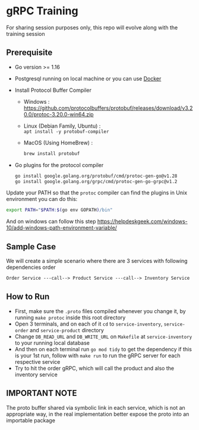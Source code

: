 # gRPC Training

For sharing session purposes only, this repo will evolve along with the training session

## Prerequisite

- Go version >= 1.16
- Postgresql running on local machine or you can use [Docker](https://hub.docker.com/_/postgres/)
- Install Protocol Buffer Compiler
  - Windows : <https://github.com/protocolbuffers/protobuf/releases/download/v3.20.0/protoc-3.20.0-win64.zip>
  - Linux (Debian Family, Ubuntu)  :  
  `apt install -y protobuf-compiler`
  - MacOS (Using HomeBrew) :  
  
    ```bash
    brew install protobuf
    ```

- Go plugins for the protocol compiler  

    ```bash
    go install google.golang.org/protobuf/cmd/protoc-gen-go@v1.28
    go install google.golang.org/grpc/cmd/protoc-gen-go-grpc@v1.2
    ```

Update your PATH so that the `protoc` compiler can find the plugins in Unix environment you can do this:  

```bash
export PATH="$PATH:$(go env GOPATH)/bin"
```

And on windows can follow this step <https://helpdeskgeek.com/windows-10/add-windows-path-environment-variable/>

## Sample Case

We will create a simple scenario where there are 3 services with following dependencies order  

```txt
Order Service ---call--> Product Service ---call--> Inventory Service
```

## How to Run

- First, make sure the `.proto` files compiled whenever you change it, by running `make protoc` inside this root directory
- Open 3 terminals, and on each of it `cd` to `service-inventory`, `service-order` and `service-product` directory
- Change `DB_READ_URL` and `DB_WRITE_URL` on `Makefile` at `service-inventory` to your running local database
- And then on each terminal run `go mod tidy` to get the dependency if this is your 1st run, follow with `make run` to run the gRPC server for each respective service
- Try to hit the order gRPC, which will call the product and also the inventory service

## IMPORTANT NOTE

The proto buffer shared via symbolic link in each service, which is not an appropriate way, in the real implementation better expose the proto into an importable package